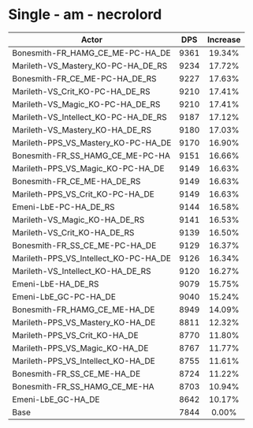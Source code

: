 # Single - am - necrolord
| Actor | DPS | Increase |
|---|:---:|:---:|
|Bonesmith-FR_HAMG_CE_ME-PC-HA_DE|9361|19.34%|
|Marileth-VS_Mastery_KO-PC-HA_DE_RS|9234|17.72%|
|Bonesmith-FR_CE_ME-PC-HA_DE_RS|9227|17.63%|
|Marileth-VS_Crit_KO-PC-HA_DE_RS|9210|17.41%|
|Marileth-VS_Magic_KO-PC-HA_DE_RS|9210|17.41%|
|Marileth-VS_Intellect_KO-PC-HA_DE_RS|9187|17.12%|
|Marileth-VS_Mastery_KO-HA_DE_RS|9180|17.03%|
|Marileth-PPS_VS_Mastery_KO-PC-HA_DE|9170|16.90%|
|Bonesmith-FR_SS_HAMG_CE_ME-PC-HA|9151|16.66%|
|Marileth-PPS_VS_Magic_KO-PC-HA_DE|9149|16.63%|
|Bonesmith-FR_CE_ME-HA_DE_RS|9149|16.63%|
|Marileth-PPS_VS_Crit_KO-PC-HA_DE|9149|16.63%|
|Emeni-LbE-PC-HA_DE_RS|9144|16.58%|
|Marileth-VS_Magic_KO-HA_DE_RS|9141|16.53%|
|Marileth-VS_Crit_KO-HA_DE_RS|9139|16.50%|
|Bonesmith-FR_SS_CE_ME-PC-HA_DE|9129|16.37%|
|Marileth-PPS_VS_Intellect_KO-PC-HA_DE|9126|16.34%|
|Marileth-VS_Intellect_KO-HA_DE_RS|9120|16.27%|
|Emeni-LbE-HA_DE_RS|9079|15.75%|
|Emeni-LbE_GC-PC-HA_DE|9040|15.24%|
|Bonesmith-FR_HAMG_CE_ME-HA_DE|8949|14.09%|
|Marileth-PPS_VS_Mastery_KO-HA_DE|8811|12.32%|
|Marileth-PPS_VS_Crit_KO-HA_DE|8770|11.80%|
|Marileth-PPS_VS_Magic_KO-HA_DE|8767|11.77%|
|Marileth-PPS_VS_Intellect_KO-HA_DE|8755|11.61%|
|Bonesmith-FR_SS_CE_ME-HA_DE|8724|11.22%|
|Bonesmith-FR_SS_HAMG_CE_ME-HA|8703|10.94%|
|Emeni-LbE_GC-HA_DE|8642|10.17%|
|Base|7844|0.00%|
